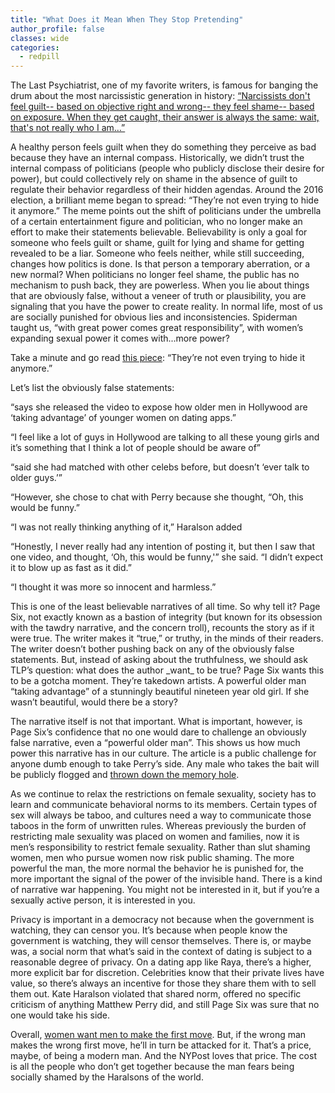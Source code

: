 ```yaml
---
title: "What Does it Mean When They Stop Pretending"
author_profile: false
classes: wide
categories:
  - redpill
---
```


The Last Psychiatrist, one of my favorite writers, is famous for banging the drum about the most narcissistic generation in history: [“Narcissists don't feel guilt-- based on objective right and wrong-- they feel shame-- based on exposure.  When they get caught, their answer is always the same: wait, that's not really who I am…”](https://thelastpsychiatrist.com/2008/10/psychopathy_antisocial_persona.html)

A healthy person feels guilt when they do something they perceive as bad because they have an internal compass.  Historically, we didn’t trust the internal compass of politicians (people who publicly disclose their desire for power), but could collectively rely on shame in the absence of guilt to regulate their behavior regardless of their hidden agendas.  Around the 2016 election, a brilliant meme began to spread: “They’re not even trying to hide it anymore.”  The meme points out the shift of politicians under the umbrella of a certain entertainment figure and politician, who no longer make an effort to make their statements believable.  Believability is only a goal for someone who feels guilt or shame, guilt for lying and shame for getting revealed to be a liar.  Someone who feels neither, while still succeeding, changes how politics is done.  Is that person a temporary aberration, or a new normal? When politicians no longer feel shame, the public has no mechanism to push back, they are powerless.  When you lie about things that are obviously false, without a veneer of truth or plausibility, you are signaling that you have the power to create reality. In normal life, most of us are socially punished for obvious lies and inconsistencies.  Spiderman taught us, “with great power comes great responsibility”, with women’s expanding sexual power it comes with...more power?

Take a minute and go read [this piece]( https://pagesix.com/2021/05/06/tiktok-user-who-matched-with-matthew-perry-on-raya-speaks-out/): “They’re not even trying to hide it anymore.”

Let’s list the obviously false statements:

<section class="indent-paragraph" markdown="1">
“says she released the video to expose how older men in Hollywood are ‘taking advantage’ of younger women on dating apps.”


“I feel like a lot of guys in Hollywood are talking to all these young girls and it’s something that I think a lot of people should be aware of”


“said she had matched with other celebs before, but doesn’t ‘ever talk to older guys.’”


“However, she chose to chat with Perry because she thought, “Oh, this would be funny.”


“I was not really thinking anything of it,” Haralson added


“Honestly, I never really had any intention of posting it, but then I saw that one video, and thought, ‘Oh, this would be funny,'” she said. “I didn’t expect it to blow up as fast as it did.”


“I thought it was more so innocent and harmless.”

</section>
This is one of the least believable narratives of all time.  So why tell it?  Page Six, not exactly known as a bastion of integrity (but known for its obsession with the tawdry narrative, and the concern troll), recounts the story as if it were true.  The writer makes it “true,” or truthy, in the minds of their readers. The writer doesn’t bother pushing back on any of the obviously false statements.  But, instead of asking about the truthfulness, we should ask TLP’s question: what does the author _want_ to be true?  Page Six wants this to be a gotcha moment. They’re takedown artists. A powerful older man “taking advantage” of a stunningly beautiful nineteen year old girl. If she wasn’t beautiful, would there be a story?

The narrative itself is not that important.  What is important, however, is Page Six’s confidence that no one would dare to challenge an obviously false narrative, even a “powerful older man”.  This shows us how much power this narrative has in our culture.  The article is a public challenge for anyone dumb enough to take Perry’s side.  Any male who takes the bait will be publicly flogged and [thrown down the memory hole](https://en.wikipedia.org/wiki/Nineteen_Eighty-Four).  

As we continue to relax the restrictions on female sexuality, society has to learn and communicate behavioral norms to its members.  Certain types of sex will always be taboo, and cultures need a way to communicate those taboos in the form of unwritten rules.  Whereas previously the burden of restricting male sexuality was placed on women and families, now it is men’s responsibility to restrict female sexuality.  Rather than slut shaming women, men who pursue women now risk public shaming.  The more powerful the man, the more normal the behavior he is punished for, the more important the signal of the power of the invisible hand. There is a kind of narrative war happening. You might not be interested in it, but if you’re a sexually active person, it is interested in you.

Privacy is important in a democracy not because when the government is watching, they can censor you.  It’s because when people know the government is watching, they will censor themselves.  There is, or maybe was, a social norm that what’s said in the context of dating is subject to a reasonable degree of privacy.  On a dating app like Raya, there’s a higher, more explicit bar for discretion.  Celebrities know that their private lives have value, so there’s always an incentive for those they share them with to sell them out.  Kate Haralson violated that shared norm, offered no specific criticism of anything Matthew Perry did, and still Page Six was sure that no one would take his side.

Overall, [women want men to make the first move](https://theredquest.wordpress.com/2021/04/03/chicks-want-you-to-make-the-first-move-so-do-it/). But, if the wrong man makes the wrong first move, he’ll in turn be attacked for it. That’s a price, maybe, of being a modern man. And the NYPost loves that price. The cost is all the people who don’t get together because the man fears being socially shamed by the Haralsons of the world.
